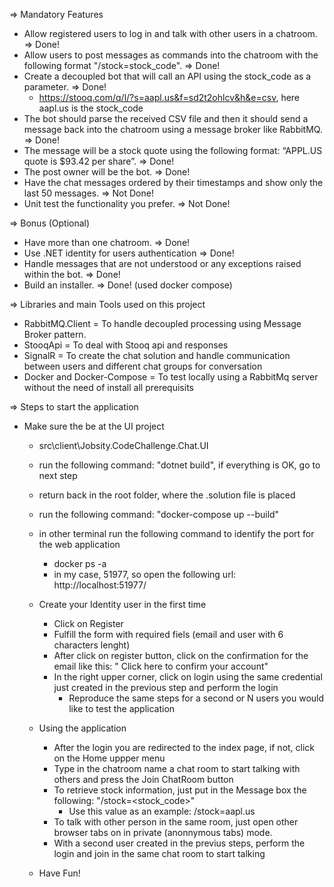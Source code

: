 => Mandatory Features
* Allow registered users to log in and talk with other users in a chatroom. => Done!
* Allow users to post messages as commands into the chatroom with the following format "/stock=stock_code". => Done!
* Create a decoupled bot that will call an API using the stock_code as a parameter. => Done!
  * https://stooq.com/q/l/?s=aapl.us&f=sd2t2ohlcv&h&e=csv, here aapl.us is the stock_code
* The bot should parse the received CSV file and then it should send a message back into the chatroom using a message broker like RabbitMQ. => Done!
* The message will be a stock quote using the following format: “APPL.US quote is $93.42 per share”. => Done!
* The post owner will be the bot. => Done!
* Have the chat messages ordered by their timestamps and show only the last 50 messages. => Not Done!
* Unit test the functionality you prefer. => Not Done!

=> Bonus (Optional)
* Have more than one chatroom. => Done!
* Use .NET identity for users authentication => Done!
* Handle messages that are not understood or any exceptions raised within the bot. => Done!
* Build an installer. => Done! (used docker compose)

=> Libraries and main Tools used on this project
* RabbitMQ.Client = To handle decoupled processing using Message Broker pattern.
* StooqApi = To deal with Stooq api and responses
* SignalR = To create the chat solution and handle communication between users and different chat groups for conversation
* Docker and Docker-Compose = To test locally using a RabbitMq server without the need of install all prerequisits

=> Steps to start the application
* Make sure the be at the UI project
	* src\client\Jobsity.CodeChallenge.Chat.UI
	* run the following command: "dotnet build", if everything is OK, go to next step
	* return back in the root folder, where the .solution file is placed
	* run the following command: "docker-compose up --build"
	* in other terminal run the following command to identify the port for the web application
		* docker ps -a
		* in my case, 51977, so open the following url: http://localhost:51977/
	
	* Create your Identity user in the first time
		* Click on Register
		* Fulfill the form with required fiels (email and user with 6 characters lenght)
		* After click on register button, click on the confirmation for the email like this: " Click here to confirm your account"
		* In the right upper corner, click on login using the same credential just created in the previous step and perform the login
			* Reproduce the same steps for a second or N users you would like to test the application
	
	* Using the application
		* After the login you are redirected to the index page, if not, click on the Home uppper menu
		* Type in the chatroom name a chat room to start talking with others and press the Join ChatRoom button
		* To retrieve stock information, just put in the Message box the following: "/stock=<stock_code>"
			* Use this value as an example: /stock=aapl.us
		* To talk with other person in the same room, just open other browser tabs on in private (anonnymous tabs) mode.
		* With a second user created in the previus steps, perform the login and join in the same chat room to start talking

	* Have Fun!

